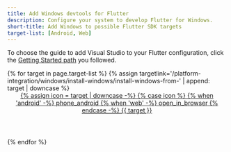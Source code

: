 ```yaml
---
title: Add Windows devtools for Flutter
description: Configure your system to develop Flutter for Windows.
short-title: Add Windows to possible Flutter SDK targets
target-list: [Android, Web]
---
```


To choose the guide to add Visual Studio to your Flutter configuration,
click the [Getting Started path][] you followed.

<div class="card-deck mb-8">
{% for target in page.target-list %}
{% assign targetlink='/platform-integration/windows/install-windows/install-windows-from-' | append: target | downcase %}
  <a class="card card-app-type"
     id="install-{{target | downcase}}"
     href="{{targetlink}}">
    <div class="card-body">
      <header class="card-title text-center m-0">
        <span class="d-block h1">
          {% assign icon = target | downcase -%}
          {% case icon %}
          {% when 'android' -%}
            <span class="material-symbols">phone_android</span>
          {% when 'web' -%}
            <span class="material-symbols">open_in_browser</span>
          {% endcase -%}
        </span>
        <span class="text-muted text-nowrap">
        {{ target }}
        </span>
      </header>
    </div>
  </a>
{% endfor %}
</div>

[Getting Started path]: /get-started/install
